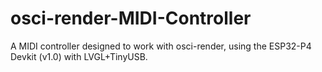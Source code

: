 # osci-render-MIDI-Controller
A MIDI controller designed to work with osci-render, using the ESP32-P4 Devkit (v1.0) with LVGL+TinyUSB.
